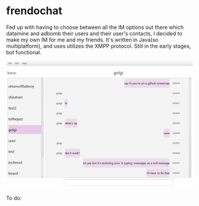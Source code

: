 # frendochat

Fed up with having to choose between all the IM options out there which datamine and adbomb their users and their user's contacts, I decided to make my own IM for me and my friends. It's written in Java(so multiplatform), and uses utilizes the XMPP protocol. Still in the early stages, but functional.

<img src="https://github.com/kkaarraacc/frendochat/blob/master/Capture.PNG">

To do:
